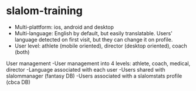 # slalom-training

- Multi-plattform: ios, android and desktop
- Multi-language: English by default, but easily translatable. Users' language detected on first visit, but they can change it on profile.
- User level: athlete (mobile oriented), director (desktop oriented), coach (both)


User management
-User management into 4 levels: athlete, coach, medical, director
-Language associated with each user
-Users shared with slalommanager (fantasy DB)
-Users associated with a slalomstats profile (cbca DB)


